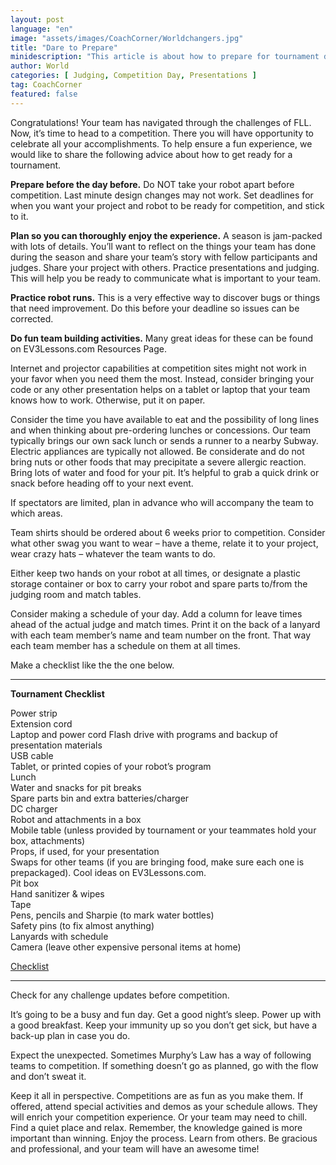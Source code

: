 ```yaml
---
layout: post
language: "en"
image: "assets/images/CoachCorner/Worldchangers.jpg"
title: "Dare to Prepare"
minidescription: "This article is about how to prepare for tournament day."
author: World
categories: [ Judging, Competition Day, Presentations ]
tag: CoachCorner
featured: false
---
```


Congratulations! Your team has navigated through the challenges of FLL. Now, it’s time to head to a competition. There you will have opportunity to celebrate all your accomplishments. To help ensure a fun experience, we would like to share the following advice about how to get ready for a tournament.

<b>Prepare before the day before.</b> Do NOT take your robot apart before competition. Last minute design changes may not work. Set deadlines for when you want your project and robot to be ready for competition, and stick to it.

<b>Plan so you can thoroughly enjoy the experience.</b> A season is jam-packed with lots of details. You’ll want to reflect on the things your team has done during the season and share your team’s story with fellow participants and judges. Share your project with others. Practice presentations and judging. This will help you be ready to communicate what is important to your team.

<b>Practice robot runs.</b> This is a very effective way to discover bugs or things that need improvement. Do this before your deadline so issues can be corrected.

<b>Do fun team building activities.</b> Many great ideas for these can be found on EV3Lessons.com Resources Page.

Internet and projector capabilities at competition sites might not work in your favor when you need them the most. Instead, consider bringing your code or any other presentation helps on a tablet or laptop that your team knows how to work. Otherwise, put it on paper.

Consider the time you have available to eat and the possibility of long lines and when thinking about pre-ordering lunches or concessions. Our team typically brings our own sack lunch or sends a runner to a nearby Subway. Electric appliances are typically not allowed. Be considerate and do not bring nuts or other foods that may precipitate a severe allergic reaction.  Bring lots of water and food for your pit. It’s helpful to grab a quick drink or snack before heading off to your next event.

If spectators are limited, plan in advance who will accompany the team to which areas.

Team shirts should be ordered about 6 weeks prior to competition. Consider what other swag you want to wear – have a theme, relate it to your project, wear crazy hats – whatever the team wants to do.

Either keep two hands on your robot at all times, or designate a plastic storage container or box to carry your robot and spare parts to/from the judging room and match tables.

Consider making a schedule of your day. Add a column for leave times ahead of the actual judge and match times. Print it on the back of a lanyard with each team member’s name and team number on the front. That way each team member has a schedule on them at all times.

Make a checklist like the the one below.

---
**Tournament Checklist**

Power strip<br>
Extension cord<br>
Laptop and power cord Flash drive with programs and backup of presentation materials<br>
USB cable<br>
Tablet, or printed copies of your robot’s program<br>
Lunch<br>
Water and snacks for pit breaks<br>
Spare parts bin and extra batteries/charger<br>
DC charger<br>
Robot and attachments in a box<br>
Mobile table (unless provided by tournament or your teammates hold your box, attachments)<br>
Props, if used, for your presentation<br>
Swaps for other teams (if you are bringing food, make sure each one is prepackaged).  Cool ideas on EV3Lessons.com.<br>
Pit box<br>
Hand sanitizer & wipes<br>
Tape<br>
Pens, pencils and Sharpie (to mark water bottles)<br>
Safety pins (to fix almost anything)<br>
Lanyards with schedule<br>
Camera (leave other expensive personal items at home)

<a href="http://ev3lessons.com/translations/en-us/guides/TournamentChecklist.docx">Checklist</a>

___


Check for any challenge updates before competition.

It’s going to be a busy and fun day. Get a good night’s sleep. Power up with a good breakfast. Keep your immunity up so you don’t get sick, but have a back-up plan in case you do.

Expect the unexpected. Sometimes Murphy’s Law has a way of following teams to competition. If something doesn’t go as planned, go with the flow and don’t sweat it.

Keep it all in perspective. Competitions are as fun as you make them. If offered, attend special activities and demos as your schedule allows. They will enrich your competition experience. Or your team may need to chill. Find a quiet place and relax. Remember, the knowledge gained is more important than winning. Enjoy the process. Learn from others. Be gracious and professional, and your team will have an awesome time!
